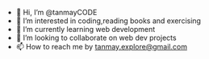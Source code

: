 - 👋 Hi, I’m @tanmayCODE
- 👀 I’m interested in coding,reading books and exercising
- 🌱 I’m currently learning web development
- 💞️ I’m looking to collaborate on web dev projects
- 📫 How to reach me by tanmay.explore@gmail.com   

<!---
tanmayCODE/tanmayCODE is a ✨ special ✨ repository because its `README.md` (this file) appears on your GitHub profile.
You can click the Preview link to take a look at your changes.
--->
